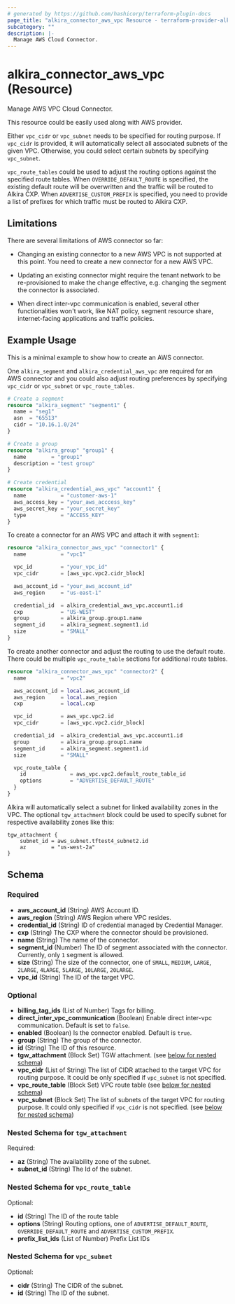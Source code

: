 ```yaml
---
# generated by https://github.com/hashicorp/terraform-plugin-docs
page_title: "alkira_connector_aws_vpc Resource - terraform-provider-alkira"
subcategory: ""
description: |-
  Manage AWS Cloud Connector.
---
```


# alkira_connector_aws_vpc (Resource)

Manage AWS VPC Cloud Connector.

This resource could be easily used along with AWS provider.

Either `vpc_cidr` or `vpc_subnet` needs to be specified for routing
purpose. If `vpc_cidr` is provided, it will automatically select all
associated subnets of the given VPC. Otherwise, you could select
certain subnets by specifying `vpc_subnet`.

`vpc_route_tables` could be used to adjust the routing options against
the specified route tables. When `OVERRIDE_DEFAULT_ROUTE` is
specified, the existing default route will be overwritten and the
traffic will be routed to Alkira CXP. When `ADVERTISE_CUSTOM_PREFIX`
is specified, you need to provide a list of prefixes for which traffic
must be routed to Alkira CXP.


## Limitations

There are several limitations of AWS connector so far:

* Changing an existing connector to a new AWS VPC is not supported at
this point. You need to create a new connector for a new AWS VPC.

* Updating an existing connector might require the tenant network to
  be re-provisioned to make the change effective, e.g. changing the
  segment the connector is associated.

* When direct inter-vpc communication is enabled, several other
  functionalities won't work, like NAT policy, segment resource share,
  internet-facing applications and traffic policies.

## Example Usage

This is a minimal example to show how to create an AWS connector.

One `alkira_segment` and `alkira_credential_aws_vpc` are required for
an AWS connector and you could also adjust routing preferences by
specifying `vpc_cidr` or `vpc_subnet` or `vpc_route_tables`.

```terraform
# Create a segment
resource "alkira_segment" "segment1" {
  name = "seg1"
  asn  = "65513"
  cidr = "10.16.1.0/24"
}

# Create a group
resource "alkira_group" "group1" {
  name        = "group1"
  description = "test group"
}

# Create credential
resource "alkira_credential_aws_vpc" "account1" {
  name           = "customer-aws-1"
  aws_access_key = "your_aws_acccess_key"
  aws_secret_key = "your_secret_key"
  type           = "ACCESS_KEY"
}
```

To create a connector for an AWS VPC and attach it with `segment1`:

```terraform
resource "alkira_connector_aws_vpc" "connector1" {
  name           = "vpc1"

  vpc_id         = "your_vpc_id"
  vpc_cidr       = [aws_vpc.vpc2.cidr_block]

  aws_account_id = "your_aws_account_id"
  aws_region     = "us-east-1"

  credential_id  = alkira_credential_aws_vpc.account1.id
  cxp            = "US-WEST"
  group          = alkira_group.group1.name
  segment_id     = alkira_segment.segment1.id
  size           = "SMALL"
}
```

To create another connector and adjust the routing to use the default
route. There could be multiple `vpc_route_table` sections for
additional route tables.

```terraform
resource "alkira_connector_aws_vpc" "connector2" {
  name           = "vpc2"

  aws_account_id = local.aws_account_id
  aws_region     = local.aws_region
  cxp            = local.cxp

  vpc_id         = aws_vpc.vpc2.id
  vpc_cidr       = [aws_vpc.vpc2.cidr_block]

  credential_id  = alkira_credential_aws_vpc.account1.id
  group          = alkira_group.group1.name
  segment_id     = alkira_segment.segment1.id
  size           = "SMALL"

  vpc_route_table {
    id              = aws_vpc.vpc2.default_route_table_id
    options         = "ADVERTISE_DEFAULT_ROUTE"
  }
}
```

Alkira will automatically select a subnet for linked availability
zones in the VPC. The optional `tgw_attachment` block could be used to
specify subnet for respective availability zones like this:

```
tgw_attachment {
    subnet_id = aws_subnet.tftest4_subnet2.id
    az        = "us-west-2a"
}
```

<!-- schema generated by tfplugindocs -->
## Schema

### Required

- **aws_account_id** (String) AWS Account ID.
- **aws_region** (String) AWS Region where VPC resides.
- **credential_id** (String) ID of credential managed by Credential Manager.
- **cxp** (String) The CXP where the connector should be provisioned.
- **name** (String) The name of the connector.
- **segment_id** (Number) The ID of segment associated with the connector. Currently, only `1` segment is allowed.
- **size** (String) The size of the connector, one of `SMALL`, `MEDIUM`, `LARGE`, `2LARGE`, `4LARGE`, `5LARGE`, `10LARGE`, `20LARGE`.
- **vpc_id** (String) The ID of the target VPC.

### Optional

- **billing_tag_ids** (List of Number) Tags for billing.
- **direct_inter_vpc_communication** (Boolean) Enable direct inter-vpc communication. Default is set to `false`.
- **enabled** (Boolean) Is the connector enabled. Default is `true`.
- **group** (String) The group of the connector.
- **id** (String) The ID of this resource.
- **tgw_attachment** (Block Set) TGW attachment. (see [below for nested schema](#nestedblock--tgw_attachment))
- **vpc_cidr** (List of String) The list of CIDR attached to the target VPC for routing purpose. It could be only specified if `vpc_subnet` is not specified.
- **vpc_route_table** (Block Set) VPC route table (see [below for nested schema](#nestedblock--vpc_route_table))
- **vpc_subnet** (Block Set) The list of subnets of the target VPC for routing purpose. It could only specified if `vpc_cidr` is not specified. (see [below for nested schema](#nestedblock--vpc_subnet))

<a id="nestedblock--tgw_attachment"></a>
### Nested Schema for `tgw_attachment`

Required:

- **az** (String) The availability zone of the subnet.
- **subnet_id** (String) The Id of the subnet.


<a id="nestedblock--vpc_route_table"></a>
### Nested Schema for `vpc_route_table`

Optional:

- **id** (String) The ID of the route table
- **options** (String) Routing options, one of `ADVERTISE_DEFAULT_ROUTE`, `OVERRIDE_DEFAULT_ROUTE` and `ADVERTISE_CUSTOM_PREFIX`.
- **prefix_list_ids** (List of Number) Prefix List IDs


<a id="nestedblock--vpc_subnet"></a>
### Nested Schema for `vpc_subnet`

Optional:

- **cidr** (String) The CIDR of the subnet.
- **id** (String) The ID of the subnet.
